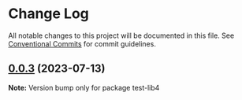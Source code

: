 # Change Log

All notable changes to this project will be documented in this file.
See [Conventional Commits](https://conventionalcommits.org) for commit guidelines.

## [0.0.3](https://github.com/mschezrp/test-poc/compare/test-lib4@0.0.2...test-lib4@0.0.3) (2023-07-13)

**Note:** Version bump only for package test-lib4
